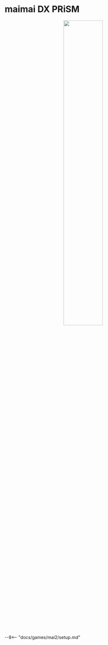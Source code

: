 # maimai DX PRiSM
<div style="text-align: center;">
    <img src="/img/maimaidx/prism.png" width="50%">
</div>

--8<-- "docs/games/mai2/setup.md"
